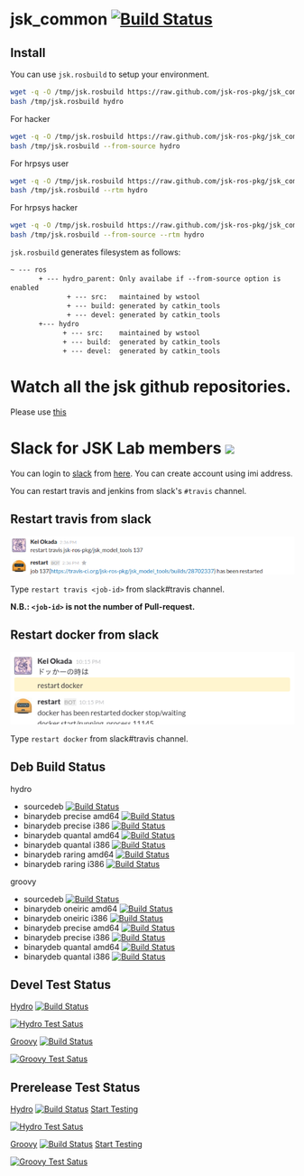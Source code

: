 jsk_common [![Build Status](https://travis-ci.org/jsk-ros-pkg/jsk_common.png?branch=master)](https://travis-ci.org/jsk-ros-pkg/jsk_common)
===

Install
---
You can use `jsk.rosbuild` to setup your environment.


```sh
wget -q -O /tmp/jsk.rosbuild https://raw.github.com/jsk-ros-pkg/jsk_common/master/jsk.rosbuild
bash /tmp/jsk.rosbuild hydro
```

For hacker

```sh
wget -q -O /tmp/jsk.rosbuild https://raw.github.com/jsk-ros-pkg/jsk_common/master/jsk.rosbuild
bash /tmp/jsk.rosbuild --from-source hydro
```

For hrpsys user

```sh
wget -q -O /tmp/jsk.rosbuild https://raw.github.com/jsk-ros-pkg/jsk_common/master/jsk.rosbuild
bash /tmp/jsk.rosbuild --rtm hydro
```

For hrpsys hacker

```sh
wget -q -O /tmp/jsk.rosbuild https://raw.github.com/jsk-ros-pkg/jsk_common/master/jsk.rosbuild
bash /tmp/jsk.rosbuild --from-source --rtm hydro
```

`jsk.rosbuild` generates filesystem as follows:

```
~ --- ros
       + --- hydro_parent: Only availabe if --from-source option is enabled
              + --- src:   maintained by wstool
              + --- build: generated by catkin_tools
              + --- devel: generated by catkin_tools
       +--- hydro
             + --- src:    maintained by wstool
             + --- build:  generated by catkin_tools
             + --- devel:  generated by catkin_tools
```

Watch all the jsk github repositories.
===
Please use [this](http://jsk-github-watcher.herokuapp.com/)

Slack for JSK Lab members ![](https://upload.wikimedia.org/wikipedia/en/7/76/Slack_Icon.png)
=========================
You can login to [slack](https://slack.com/) from [here](https://jsk-robotics.slack.com).
You can create account using imi address.

You can restart travis and jenkins from slack's `#travis` channel.

Restart travis from slack
-------------------------
![](images/restart_travis.png)

Type `restart travis <job-id>` from slack#travis channel.

**N.B.: `<job-id>` is not the number of Pull-request.**


Restart docker from slack
-------------------------
![](images/restart_docker.png)

Type `restart docker` from slack#travis channel.

Deb Build Status
-----------------

hydro

- sourcedeb [![Build Status](http://jenkins.ros.org/buildStatus/icon?job=ros-hydro-jsk-common_sourcedeb)](http://jenkins.ros.org/job/ros-hydro-jsk-common_sourcedeb/)
- binarydeb precise amd64 [![Build Status](http://jenkins.ros.org/buildStatus/icon?job=ros-hydro-jsk-common_binarydeb_precise_amd64)](http://jenkins.ros.org/job/ros-hydro-jsk-common_binarydeb_precise_amd64/)
- binarydeb precise i386 [![Build Status](http://jenkins.ros.org/buildStatus/icon?job=ros-hydro-jsk-common_binarydeb_precise_i386)](http://jenkins.ros.org/job/ros-hydro-jsk-common_binarydeb_precise_i386/)
- binarydeb quantal amd64 [![Build Status](http://jenkins.ros.org/buildStatus/icon?job=ros-hydro-jsk-common_binarydeb_quantal_amd64)](http://jenkins.ros.org/job/ros-hydro-jsk-common_binarydeb_quantal_amd64/)
- binarydeb quantal i386 [![Build Status](http://jenkins.ros.org/buildStatus/icon?job=ros-hydro-jsk-common_binarydeb_quantal_i386)](http://jenkins.ros.org/job/ros-hydro-jsk-common_binarydeb_quantal_i386/)
- binarydeb raring amd64 [![Build Status](http://jenkins.ros.org/buildStatus/icon?job=ros-hydro-jsk-common_binarydeb_raring_amd64)](http://jenkins.ros.org/job/ros-hydro-jsk-common_binarydeb_raring_amd64/)
- binarydeb raring i386 [![Build Status](http://jenkins.ros.org/buildStatus/icon?job=ros-hydro-jsk-common_binarydeb_raring_i386)](http://jenkins.ros.org/job/ros-hydro-jsk-common_binarydeb_raring_i386/)

groovy

- sourcedeb [![Build Status](http://jenkins.ros.org/buildStatus/icon?job=ros-groovy-jsk-common_sourcedeb)](http://jenkins.ros.org/job/ros-groovy-jsk-common_sourcedeb/)
- binarydeb oneiric amd64 [![Build Status](http://jenkins.ros.org/buildStatus/icon?job=ros-groovy-jsk-common_binarydeb_oneiric_amd64)](http://jenkins.ros.org/job/ros-groovy-jsk-common_binarydeb_oneiric_amd64/)
- binarydeb oneiric i386 [![Build Status](http://jenkins.ros.org/buildStatus/icon?job=ros-groovy-jsk-common_binarydeb_oneiric_i386)](http://jenkins.ros.org/job/ros-groovy-jsk-common_binarydeb_oneiric_i386/)
- binarydeb precise amd64 [![Build Status](http://jenkins.ros.org/buildStatus/icon?job=ros-groovy-jsk-common_binarydeb_precise_amd64)](http://jenkins.ros.org/job/ros-groovy-jsk-common_binarydeb_precise_amd64/)
- binarydeb precise i386 [![Build Status](http://jenkins.ros.org/buildStatus/icon?job=ros-groovy-jsk-common_binarydeb_precise_i386)](http://jenkins.ros.org/job/ros-groovy-jsk-common_binarydeb_precise_i386/)
- binarydeb quantal amd64 [![Build Status](http://jenkins.ros.org/buildStatus/icon?job=ros-groovy-jsk-common_binarydeb_quantal_amd64)](http://jenkins.ros.org/job/ros-groovy-jsk-common_binarydeb_quantal_amd64/)
- binarydeb quantal i386 [![Build Status](http://jenkins.ros.org/buildStatus/icon?job=ros-groovy-jsk-common_binarydeb_quantal_i386)](http://jenkins.ros.org/job/ros-groovy-jsk-common_binarydeb_quantal_i386/)

Devel Test Status
-----------------
[Hydro](http://jenkins.ros.org/job/devel-hydro-jsk_common/) [![Build Status](http://jenkins.ros.org/buildStatus/icon?job=devel-hydro-jsk_common)](http://jenkins.ros.org/job/devel-hydro-jsk_common/)

[![Hydro Test Satus](http://jenkins.ros.org/job/devel-hydro-jsk_common/test/trend?job)](http://jenkins.ros.org/job/devel-hydro-jsk_common/)

[Groovy](http://jenkins.ros.org/job/devel-groovy-jsk_common) [![Build Status](http://jenkins.ros.org/buildStatus/icon?job=devel-groovy-jsk_common)](http://jenkins.ros.org/job/devel-groovy-jsk_common/)

[![Groovy Test Satus](http://jenkins.ros.org/job/devel-groovy-jsk_common/test/trend?job)](http://jenkins.ros.org/job/devel-groovy-jsk_common/)

Prerelease Test Status
----------------------

[Hydro](http://jenkins.ros.org/job/prerelease-hydro-jsk_common/) [![Build Status](http://jenkins.ros.org/buildStatus/icon?job=prerelease-hydro-jsk_common)](http://jenkins.ros.org/job/prerelease-hydro-jsk_common/) [Start Testing](http://prerelease.ros.org/create_job/hydro)

[![Hydro Test Satus](http://jenkins.ros.org/job/prerelease-hydro-jsk_common/test/trend?job)](http://jenkins.ros.org/job/prerelease-hydro-jsk_common/)

[Groovy](http://jenkins.ros.org/job/prerelease-groovy-jsk_common) [![Build Status](http://jenkins.ros.org/buildStatus/icon?job=prerelease-groovy-jsk_common)](http://jenkins.ros.org/job/prerelease-groovy-jsk_common/)  [Start Testing](http://prerelease.ros.org/create_job/groovy)

[![Groovy Test Satus](http://jenkins.ros.org/job/prerelease-groovy-jsk_common/test/trend?job)](http://jenkins.ros.org/job/prerelease-groovy-jsk_common/)
